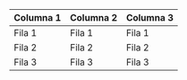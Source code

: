 | Columna 1 | Columna 2 | Columna 3 |
| --------- | --------- | --------- |
| Fila 1    | Fila 1    | Fila 1    |
| Fila 2    | Fila 2    | Fila 2    |
| Fila 3    | Fila 3    | Fila 3    |